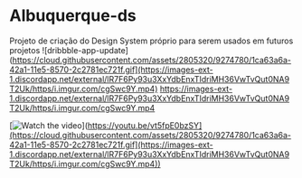 # Albuquerque-ds
Projeto de criação do Design System próprio para serem usados em futuros projetos 
![dribbble-app-update](https://cloud.githubusercontent.com/assets/2805320/9274780/1ca63a6a-42a1-11e5-8570-2c2781ec721f.gif](https://images-ext-1.discordapp.net/external/lR7F6Py93u3XxYdbEnxTIdriMH36VwTvQut0NA9T2Uk/https/i.imgur.com/cgSwc9Y.mp4)
https://images-ext-1.discordapp.net/external/lR7F6Py93u3XxYdbEnxTIdriMH36VwTvQut0NA9T2Uk/https/i.imgur.com/cgSwc9Y.mp4

[![Watch the video]([https://i.imgur.com/vKb2F1B.png)](https://youtu.be/vt5fpE0bzSY](https://cloud.githubusercontent.com/assets/2805320/9274780/1ca63a6a-42a1-11e5-8570-2c2781ec721f.gif](https://images-ext-1.discordapp.net/external/lR7F6Py93u3XxYdbEnxTIdriMH36VwTvQut0NA9T2Uk/https/i.imgur.com/cgSwc9Y.mp4))
